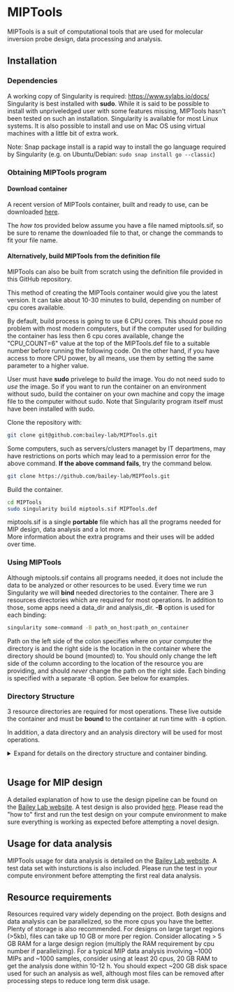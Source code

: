 MIPTools
=========
MIPTools is a suit of computational tools that are used for molecular inversion probe design, data processing and analysis.
## Installation
### Dependencies
A working copy of Singularity is required: https://www.sylabs.io/docs/  
Singularity is best installed with **sudo**. While it is said to be possible to install with unpriveledged user with some features missing, MIPTools hasn't been tested on such an installation.
Singularity is available for most Linux systems. It is also possible to install and use on Mac OS using virtual machines with a little bit of extra work.

Note: Snap package install is a rapid way to install the go language required by Singularity (e.g. on Ubuntu/Debian: `sudo snap install go --classic`)

### Obtaining MIPTools program

#### Download container 
A recent version of MIPTools container, built and ready to use, can be downloaded [here](http://baileylab.brown.edu/MIPTools/resources/miptools_20190708.sif).  

The *how to*s provided below assume you have a file named miptools.sif, so be sure to rename the downloaded file to that, or change the commands to fit your file name.

#### Alternatively, build MIPTools from the definition file
MIPTools can also be built from scratch using the definition file provided in this GitHub repository.

This method of creating the MIPTools container would give you the latest version. It can take about 10-30 minutes to build, depending on number of cpu cores available.  

By default, build process is going to use 6 CPU cores. This should pose no problem with most modern computers, but if the computer used for building the container has less then 6 cpu cores available, change the "CPU_COUNT=6" value at the top of the MIPTools.def file to a suitable number before running the following code. On the other hand, if you have access to more CPU power, by all means, use them by setting the same parameter to a higher value.

User must have **sudo** privelege to _build_ the image. You do not need sudo to _use_ the image. So if you want to run the container on an environment without sudo, build the container on your own machine and copy the image file to the computer without sudo. Note that Singularity program itself must have been installed with sudo.  

Clone the repository with:
```bash
git clone git@github.com:bailey-lab/MIPTools.git
```

Some computers, such as servers/clusters managet by IT departmens, may have restrictions on ports which may lead to a permission error for the above command. **If the above command fails**, try the command below.

```bash
git clone https://github.com/bailey-lab/MIPTools.git
```

Build the container.  

```bash
cd MIPTools
sudo singularity build miptools.sif MIPTools.def
```
miptools.sif is a single **portable** file which has all the programs needed for MIP design, data analysis and a lot more.  
More information about the extra programs and their uses will be added over time.

### Using MIPTools
Although miptools.sif contains all programs needed, it does not include the data to be analyzed or other resources to be used. Every time we run Singularity we will **bind** needed directories to the container. There are 3 resources directories which are required for most operations. In addition to those, some apps need a data_dir and analysis_dir. **-B** option is used for each binding: 
```bash
singularity some-command -B path_on_host:path_on_container
```
Path on the left side of the colon specifies where on *your* computer the directory is and the right side is the location in the container where the directory should be bound (mounted) to. You should only change the left side of the column according to the location of the resource you are providing, and should *never* change the path on the right side. Each binding is specified with a separate -B option. See below for examples.

### Directory Structure
3 resource directories are required for most operations. These live outside the container and must be **bound** to the container at run time with `-B` option.  

In addition, a data directory and an analysis directory will be used for most operations.

<details><summary>Expand for details on the directory structure and container binding.
</summary>
<p>


* **base_resources:** Provided in the GitHub repository. It contains common resources across projects. It should be bound to the container with `-B [path to base resources dir outside of the container]:/opt/resources`. This makes the base_resources directory available to the container and it would be reached at `/opt/resources` path within the container. `/opt/resources` part of this argument must not be altered. For example, if my base resources are located in my computer at `/home/base`, I would bind it to the container with `-B /home/base:/opt/resources`.

* **species_resources:** Contains resources shared by projects using the same target species (Pf, human, etc.). Bind this to `/opt/species_resources` in the container. For example, if I am working with *Plasmodium falciparum* sequences and I have the necessary files in my computer at `/home/pf3d/`, then the binding parameter is `-B /home/pf3d:/opt/species_resources`.

   *Contents of species_resources directory:*
   * *file_locations.tsv:* a tab separated text file showing where each required file will be located in the container. Each line corresponds to one file. First field states the species for the file, second field states what kind of file it is and the last field is the absolute path to the file. This file is required for all operations.  
   
     For example, the line  
     *"pf &nbsp; &nbsp; &nbsp; &nbsp;  fasta_genome &nbsp; &nbsp; &nbsp; &nbsp; /opt/species_resources/genomes/genome.fa"*  
     would mean that the fasta genome file for the species 'pf' will be found at '/opt/species_resources/genomes/genome.fa' within the container. This also means that there is a file at /home/pf3d/genomes/genome.fa in my computer, assuming I bound /home/pf3d to /opt/species_resources in the container.
   
   * *fasta file:* Genome reference sequence in fasta format. This file is required for all operations.
   
   * *bowtie2_genome:* Reference genome indexed using bowtie2. If this is not available, it can be generated using MIPTools. This file is required for probe design operations only.
   
   * *bwa_genome:* Reference genome indexed using bwa. If this is not available, it can be generated using MIPTools. This file is required for data analysis operations only.
   
   * *snps:* A vcf file containing genomic variation. Individual genotypes are not necessary. The only requirement is that either the INFO fields AC and AN are present for number of allele counts and total allele counts, respectively. These can be number of samples containing the allele and total number of samples, instead of allele  numbers. Because the information is used to get an idea about the population frequency of each allele, frequency of samples carrying an allele provides a good approximation. If these numbers are provided with different field names than AC and AN, the field names used must be specified in design settings file. This file is required for probe design operations if   
   * *refgene:* RefGen/RefSeq style gene/gene prediction table. These are available at http://genome.ucsc.edu under Tools/Table Browser for most species. The fields in the file are "bin, name, chrom, strand, txStart, txEnd, cdsStart, cdsEnd, exonCount, exonStarts, exonEnds, score, name2, cdsStartStat, cdsEndStat, exonFrames". This file is required for probe design operations if genic information is to be used. For example, if probes need to be designed for exons of a gene, or a gene name is given as design target. If a gene name will be provided, it must match the **name2** column of the RefGen file. If you are creating this file manually, the only fields necessary are: chrom, strand, exonStarts, exonEnds and name2. All other fields can be set to an arbitrary value (none, for example) but not left empty. The order of columns must not be changed.   
   
     Note: GTF/GFF file support will be added in the future.
   
   * *refgene_tabix:* RefGen file, sorted and indexed using tabix. File requirement is the same as the refgene file. tabix is available within the MIPTools container, so you don't have to install it yourself.
   
* **project_resources:** Contains project specific files (probe sequences, sample information, etc.). Bind this to `/opt/project_resources`  

* **data_dir:** Contains data to be analyzed. Typically, nothing will be written to this directory. Bind this directory to `/opt/data`.  

* **analysis_dir:** Where analysis will be carried out and all output files will be saved. Bind it to `/opt/analysis` This is the only directory that needs write permission as the output will be saved here.

data_dir and analysis_dir will have different content for different apps/operations. Also, one app's analysis directory may be the next app's data directory in the pipeline.  

</p>
</details>
<br>

## Usage for MIP design
A detailed explanation of how to use the design pipeline can be found on the [Bailey Lab website](http://baileylab.brown.edu/MIPTools/Running_MIP_Design.html). A test design is also provided [here](http://baileylab.brown.edu/MIPTools/Running_MIP_Design_Test.html). Please read the "how to" first and run the test design on your compute environment to make sure everything is working as expected before attempting a novel design.

## Usage for data analysis
MIPTools usage for data analysis is detailed on the [Bailey Lab website](http://http://baileylab.brown.edu/MIPTools/MIP_analysis_pipeline.html). A test data set with insturctions is also included. Please run the test in your compute environment before attempting the first real data analysis.

## Resource requirements
Resources required vary widely depending on the project. Both designs and data analysis can be parallelized, so the more cpus you have the better. Plenty of storage is also  recommended. For designs on large target regions (>5kb), files can take up 10 GB or more per region. Consider allocating > 5 GB RAM for a large design region (multiply the RAM requirement by cpu number if parallelizing). For a typical MIP data analysis involving ~1000 MIPs and ~1000 samples, consider using at least 20 cpus, 20 GB RAM to get the analysis done within 10-12 h. You should expect ~200 GB disk space used for such an analysis as well, although most files can be removed after processing steps to reduce long term disk usage.

